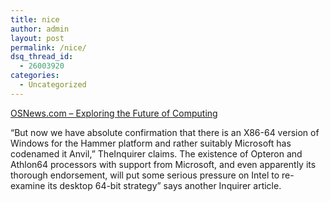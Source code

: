 ```yaml
---
title: nice
author: admin
layout: post
permalink: /nice/
dsq_thread_id:
  - 26003920
categories:
  - Uncategorized
---
```

[OSNews.com &#8211; Exploring the Future of Computing][1]

&#8220;But now we have absolute confirmation that there is an X86-64 version of Windows for the Hammer platform and rather suitably Microsoft has codenamed it Anvil,&#8221; TheInquirer claims. The existence of Opteron and Athlon64 processors with support from Microsoft, and even apparently its thorough endorsement, will put some serious pressure on Intel to re-examine its desktop 64-bit strategy&#8221; says another Inquirer article.

 [1]: http://www.osnews.com/comment.php?news_id=3180 "OSNews.com - Exploring the Future of Computing"